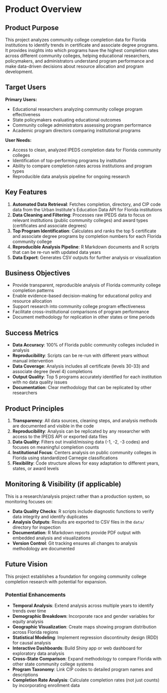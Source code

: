# Product Overview

## Product Purpose
This project analyzes community college completion data for Florida institutions to identify trends in certificate and associate degree programs. It provides insights into which programs have the highest completion rates across different community colleges, helping educational researchers, policymakers, and administrators understand program performance and make data-driven decisions about resource allocation and program development.

## Target Users
**Primary Users:**
- Educational researchers analyzing community college program effectiveness
- State policymakers evaluating educational outcomes
- Community college administrators assessing program performance
- Academic program directors comparing institutional programs

**User Needs:**
- Access to clean, analyzed IPEDS completion data for Florida community colleges
- Identification of top-performing programs by institution
- Ability to compare completion rates across institutions and program types
- Reproducible data analysis pipeline for ongoing research

## Key Features

1. **Automated Data Retrieval**: Fetches completion, directory, and CIP code data from the Urban Institute's Education Data API for Florida institutions
2. **Data Cleaning and Filtering**: Processes raw IPEDS data to focus on relevant institutions (public community colleges) and award types (certificates and associate degrees)
3. **Top Program Identification**: Calculates and ranks the top 5 certificate and associate degree programs by completion numbers for each Florida community college
4. **Reproducible Analysis Pipeline**: R Markdown documents and R scripts that can be re-run with updated data years
5. **Data Export**: Generates CSV outputs for further analysis or visualization

## Business Objectives
- Provide transparent, reproducible analysis of Florida community college completion patterns
- Enable evidence-based decision-making for educational policy and resource allocation
- Support research into community college program effectiveness
- Facilitate cross-institutional comparisons of program performance
- Document methodology for replication in other states or time periods

## Success Metrics
- **Data Accuracy**: 100% of Florida public community colleges included in analysis
- **Reproducibility**: Scripts can be re-run with different years without manual intervention
- **Data Coverage**: Analysis includes all certificate (levels 30-33) and associate degree (level 4) completions
- **Output Quality**: Top 5 programs accurately identified for each institution with no data quality issues
- **Documentation**: Clear methodology that can be replicated by other researchers

## Product Principles

1. **Transparency**: All data sources, cleaning steps, and analysis methods are documented and visible in the code
2. **Reproducibility**: Analysis can be replicated by any researcher with access to the IPEDS API or exported data files
3. **Data Quality**: Filters out invalid/missing data (-1, -2, -3 codes) and focuses on meaningful completion counts
4. **Institutional Focus**: Centers analysis on public community colleges in Florida using standardized Carnegie classifications
5. **Flexibility**: Code structure allows for easy adaptation to different years, states, or award levels

## Monitoring & Visibility (if applicable)
This is a research/analysis project rather than a production system, so monitoring focuses on:

- **Data Quality Checks**: R scripts include diagnostic functions to verify data integrity and identify duplicates
- **Analysis Outputs**: Results are exported to CSV files in the `data/` directory for inspection
- **Documentation**: R Markdown reports provide PDF output with embedded analysis and visualizations
- **Version Control**: Git tracking ensures all changes to analysis methodology are documented

## Future Vision
This project establishes a foundation for ongoing community college completion research with potential for expansion.

### Potential Enhancements
- **Temporal Analysis**: Extend analysis across multiple years to identify trends over time
- **Demographic Breakdown**: Incorporate race and gender variables for equity analysis
- **Geographic Visualization**: Create maps showing program distribution across Florida regions
- **Statistical Modeling**: Implement regression discontinuity design (RDD) for causal analysis
- **Interactive Dashboards**: Build Shiny app or web dashboard for exploratory data analysis
- **Cross-State Comparison**: Expand methodology to compare Florida with other state community college systems
- **Program Taxonomy**: Link CIP codes to detailed program names and descriptions
- **Completion Rate Analysis**: Calculate completion rates (not just counts) by incorporating enrollment data
